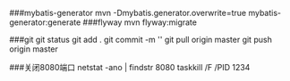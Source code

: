 ###mybatis-generator 
mvn -Dmybatis.generator.overwrite=true mybatis-generator:generate
###flyway
mvn flyway:migrate

###git 
git status
git add . 
git commit -m ''
git pull origin master
git push origin master


###关闭8080端口
netstat -ano | findstr 8080
taskkill /F /PID 1234